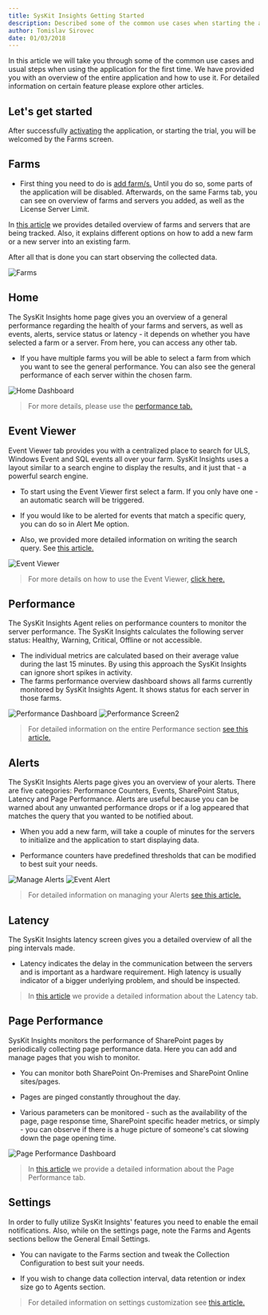 ```yaml
---
title: SysKit Insights Getting Started
description: Described some of the common use cases when starting the application for the first time. 
author: Tomislav Sirovec
date: 01/03/2018
--- 
```

In this article we will take you through some of the common use cases and usual steps when using the application for the first time. We have provided you with an overview of the entire application and how to use it. For detailed information on certain feature please explore other articles.   

## Let's get started

After successfully [activating](#internal/activation/online-offline-activation) the application, or starting the trial, you will be welcomed by the Farms screen. 
 
## Farms

- First thing you need to do is [add farm/s.](#internal/get-to-know-insights/farms-screen) Until you do so, some parts of the application will be disabled. Afterwards, on the same Farms tab, you can see on overview of farms and servers you added, as well as the License Server Limit.  

In [this article](#internal/get-to-know-insights/farms-screen) we provides detailed overview of farms and servers that are being tracked. Also, it explains different options on how to add a new farm or a new server into an existing farm.

After all that is done you can start observing the collected data. 

![Farms](#img/farms-screen.png)

## Home

The SysKit Insights home page gives you an overview of a general performance regarding the health of your farms and servers, as well as events, alerts, service status or latency - it depends on whether you have selected a farm or a server. From here, you can access any other tab.

- If you have multiple farms you will be able to select a farm from which you want to see the general performance. You can also see the general performance of each server within the chosen farm.

![Home Dashboard](#img/home-dashboard.png)

>For more details, please use the [performance tab.](#internal/get-to-know-insights/performance-screen) 

## Event Viewer

Event Viewer tab provides you with a centralized place to search for ULS, Windows Event and SQL events all over your farm. SysKit Insights uses a layout similar to a search engine to display the results, and it just that - a powerful search engine. 

- To start using the Event Viewer first select a farm. If you only have one - an automatic search will be triggered. 

- If you would like to be alerted for events that match a specific query, you can do so in Alert Me option.

- Also, we provided more detailed information on writing the search query. See [this article.](#internal/how-to/search-query)

![Event Viewer](#img/event-viewer.png)

>For more details on how to use the Event Viewer, [click here.](#internal/get-to-know-insights/event-viewer)

## Performance

The SysKit Insights Agent relies on performance counters to monitor the server performance. The SysKit Insights calculates the following server status: Healthy, Warning, Critical, Offline or not accessible. 

- The individual metrics are calculated based on their average value during the last 15 minutes. By using this approach the SysKit Insights can ignore short spikes in activity.  
- The farms performance overview dashboard shows all farms currently monitored by SysKit Insights Agent. It shows status for each server in those farms. 

![Performance Dashboard](#img/performance-dashboard.png) ![Performance Screen2](#img/performance-screen2.png)  

>For detailed information on the entire Performance section [see this article.](#internal/get-to-know-insights/performance-screen)

## Alerts

The SysKit Insights Alerts page gives you an overview of your alerts. There are five categories: Performance Counters, Events, SharePoint Status, Latency and Page Performance. Alerts are useful because you can be warned about any unwanted performance drops or if a log appeared that matches the query that you wanted to be notified about.

- When you add a new farm, will take a couple of minutes for the servers to initialize and the application to start displaying data.

- Performance counters have predefined thresholds that can be modified to best suit your needs.

![Manage Alerts](#img/manage-alerts.png) ![Event Alert](#img/event-alert.png)  

>For detailed information on managing your Alerts [see this article.](#internal/how-to/manage-alerts)

## Latency

The SysKit Insights latency screen gives you a detailed overview of all the ping intervals made. 

- Latency indicates the delay in the communication between the servers and is important as a hardware requirement. High latency is usually indicator of a bigger underlying problem, and should be inspected. 

>In [this article](#internal/get-to-know-insights/latency-screen) we provide a detailed information about the Latency tab.  

## Page Performance 

SysKit Insights monitors the performance of SharePoint pages by periodically collecting page performance data. Here you can add and manage pages that you wish to monitor. 

- You can monitor both SharePoint On-Premises and SharePoint Online sites/pages. 

- Pages are pinged constantly throughout the day. 

- Various parameters can be monitored - such as the availability of the page, page response time, SharePoint specific header metrics, or simply - you can observe if there is a huge picture of someone's cat slowing down the page opening time.

![Page Performance Dashboard](#img/page-performance.png)

>In [this article](#internal/get-to-know-insights/page-performance-screen) we provide a detailed information about the Page Performance tab.

## Settings

In order to fully utilize SysKit Insights' features you need to enable the email notifications. Also, while on the settings page, note the Farms and Agents sections bellow the General Email Settings. 

- You can navigate to the Farms section and tweak the Collection Configuration to best suit your needs. 

- If you wish to change data collection interval, data retention or index size go to Agents section.  

>For detailed information on settings customization see [this article.](#internal/how-to/customize-settings)


